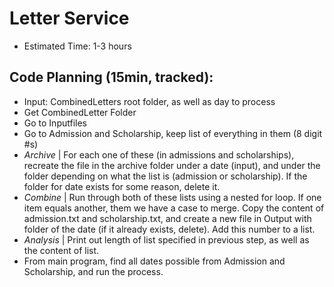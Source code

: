 # Letter Service
- Estimated Time: 1-3 hours

## Code Planning (15min, tracked):
- Input: CombinedLetters root folder, as well as day to process
- Get CombinedLetter Folder
- Go to Inputfiles
- Go to Admission and Scholarship, keep list of everything in them (8 digit #s)
- *Archive* | For each one of these (in admissions and scholarships), recreate the file in the archive folder under a date (input), and under the folder depending on what the list is (admission or scholarship). If the folder for date exists for some reason, delete it. 
- *Combine* | Run through both of these lists using a nested for loop. If one item equals another, them we have a case to merge. Copy the content of admission.txt and scholarship.txt, and create a new file in Output with folder of the date (if it already exists, delete). Add this number to a list.
- *Analysis* | Print out length of list specified in previous step, as well as the content of list.
- From main program, find all dates possible from Admission and Scholarship, and run the process.